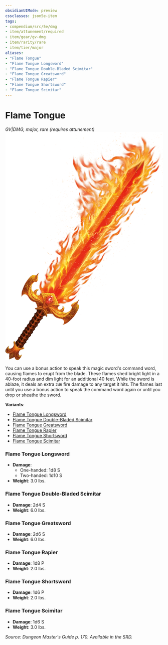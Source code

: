 ```yaml
---
obsidianUIMode: preview
cssclasses: json5e-item
tags:
- compendium/src/5e/dmg
- item/attunement/required
- item/gear/gv-dmg
- item/rarity/rare
- item/tier/major
aliases: 
- "Flame Tongue"
- "Flame Tongue Longsword"
- "Flame Tongue Double-Bladed Scimitar"
- "Flame Tongue Greatsword"
- "Flame Tongue Rapier"
- "Flame Tongue Shortsword"
- "Flame Tongue Scimitar"
---
```

# Flame Tongue
*GV|DMG, major, rare (requires attunement)*  
![](https://raw.githubusercontent.com/5etools-mirror-2/5etools-img/main/items/DMG/Flame%20Tongue.webp#right)  


You can use a bonus action to speak this magic sword's command word, causing flames to erupt from the blade. These flames shed bright light in a 40-foot radius and dim light for an additional 40 feet. While the sword is ablaze, it deals an extra `2d6` fire damage to any target it hits. The flames last until you use a bonus action to speak the command word again or until you drop or sheathe the sword.

**Variants**:
- [Flame Tongue Longsword](#Flame%20Tongue%20Longsword)
- [Flame Tongue Double-Bladed Scimitar](#Flame%20Tongue%20Double-Bladed%20Scimitar)
- [Flame Tongue Greatsword](#Flame%20Tongue%20Greatsword)
- [Flame Tongue Rapier](#Flame%20Tongue%20Rapier)
- [Flame Tongue Shortsword](#Flame%20Tongue%20Shortsword)
- [Flame Tongue Scimitar](#Flame%20Tongue%20Scimitar)

### Flame Tongue Longsword

- **Damage**:
  - One-handed: 1d8 S
  - Two-handed: 1d10 S
- **Weight**: 3.0 lbs.

### Flame Tongue Double-Bladed Scimitar

- **Damage**: 2d4 S
- **Weight**: 6.0 lbs.

### Flame Tongue Greatsword

- **Damage**: 2d6 S
- **Weight**: 6.0 lbs.

### Flame Tongue Rapier

- **Damage**: 1d8 P
- **Weight**: 2.0 lbs.

### Flame Tongue Shortsword

- **Damage**: 1d6 P
- **Weight**: 2.0 lbs.

### Flame Tongue Scimitar

- **Damage**: 1d6 S
- **Weight**: 3.0 lbs.


*Source: Dungeon Master's Guide p. 170. Available in the SRD.*